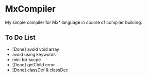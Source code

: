 # MxCompiler
My simple compiler for Mx* language in course of compiler building.
## To Do List
* [Done] avoid void array
* avoid using keywords
* mini for scope
* [Done] getChild error
* [Done] classDef & classDec
